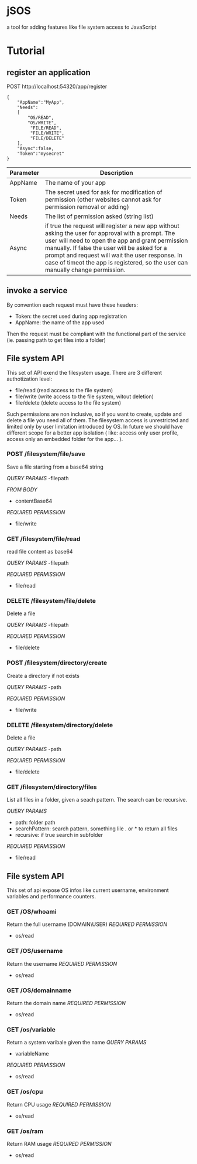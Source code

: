 # jSOS
a tool for adding features like file system access to JavaScript


# Tutorial

## register an application

POST http://localhost:54320/app/register

```
{
    "AppName":"MyApp",
    "Needs":
    [
        "OS/READ",
        "OS/WRITE",
         "FILE/READ",
         "FILE/WRITE",
         "FILE/DELETE"
    ],
    "Async":false,
    "Token":"mysecret"
}
```

| Parameter  | Description |
| ------------- | ------------- |
| AppName  | The name of your app  |
| Token  | The secret used for ask for modification of permission (other websites cannot ask for permission removal or adding)  |
| Needs  | The list of permission asked (string list) |
| Async  | if true the request will register a new app without asking the user for approval with a prompt. The user will need to open the app and grant permission manually. If false the user will be asked for a prompt and request will wait the user response. In case of timeot the app is registered, so the user can manually change permission. |


## invoke a service
By convention each request must have these headers:

- Token: the secret used during app registration
- AppName: the name of the app used

Then the request must be compliant with the functional part of the service (ie. passing path to get files into a folder)


## File system API
This set of API exend the filesystem usage. There are 3 different authotization level:

- file/read (read access to the file system)
- file/write (write access to the file system, witout deletion)
- file/delete (delete access to the file system)

Such permissions are non inclusive, so if you want to create, update and delete a file you need all of them. The filesystem access is unrestricted and limited only by user limitation introduced by OS.
In future we should have different scope for a better app isolation ( like: access only user profile, access only an embedded folder for the app... ).

### POST /filesystem/file/save
Save a file starting from a base64 string

*QUERY PARAMS*
 -filepath

*FROM BODY*
- contentBase64

 *REQUIRED PERMISSION*
 - file/write

### GET /filesystem/file/read 
read file content as base64

*QUERY PARAMS*
 -filepath

*REQUIRED PERMISSION*
 - file/read

### DELETE /filesystem/file/delete
Delete a file

*QUERY PARAMS*
 -filepath

 *REQUIRED PERMISSION*
 - file/delete

### POST /filesystem/directory/create
Create a directory if not exists

*QUERY PARAMS*
 -path

*REQUIRED PERMISSION*
 - file/write

### DELETE /filesystem/directory/delete 
Delete a file

*QUERY PARAMS*
 -path

*REQUIRED PERMISSION*
 - file/delete

### GET /filesystem/directory/files
List all files in a folder, given a seach pattern. The search can be recursive.

*QUERY PARAMS*
 - path: folder path
 - searchPattern: search pattern, something lile *.*  or * to return all files 
 - recursive: if true search in subfolder

*REQUIRED PERMISSION*
 - file/read

## File system API
This set of api expose OS infos like current username, environment variables and performance counters.

### GET /OS/whoami
Return the full username (DOMAIN\USER)
*REQUIRED PERMISSION*
 - os/read

### GET /OS/username
Return the username
*REQUIRED PERMISSION*
 - os/read

### GET /OS/domainname
Return the domain name
*REQUIRED PERMISSION*
 - os/read

### GET /os/variable 
Return a system varibale given the name
*QUERY PARAMS*
 - variableName

*REQUIRED PERMISSION*
 - os/read


### GET /os/cpu
Return CPU usage
*REQUIRED PERMISSION*
 - os/read

### GET /os/ram
Return RAM usage
*REQUIRED PERMISSION*
 - os/read